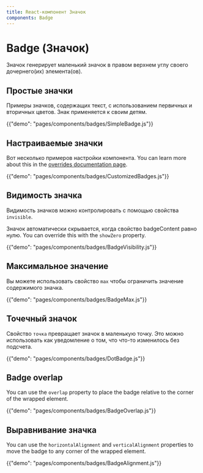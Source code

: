 ```yaml
---
title: React-компонент Значок
components: Badge
---
```


# Badge (Значок)

<p class="description">Значок генерирует маленький значок в правом верхнем углу своего дочернего(их) элемента(ов).</p>

## Простые значки

Примеры значков, содержащих текст, с использованием первичных и вторичных цветов. Знак применяется к своим детям.

{{"demo": "pages/components/badges/SimpleBadge.js"}}

## Настраиваемые значки

Вот несколько примеров настройки компонента. You can learn more about this in the [overrides documentation page](/customization/components/).

{{"demo": "pages/components/badges/CustomizedBadges.js"}}

## Видимость значка

Видимость значков можно контролировать с помощью свойства `invisible`.

Значок автоматически скрывается, когда свойство badgeContent равно нулю. You can override this with the `showZero` property.

{{"demo": "pages/components/badges/BadgeVisibility.js"}}

## Максимальное значение

Вы можете использовать свойство `max` чтобы ограничить значение содержимого значка.

{{"demo": "pages/components/badges/BadgeMax.js"}}

## Точечный значок

Свойство `точка` превращает значок в маленькую точку. Это можно использовать как уведомление о том, что что-то изменилось без подсчета.

{{"demo": "pages/components/badges/DotBadge.js"}}

## Badge overlap

You can use the `overlap` property to place the badge relative to the corner of the wrapped element.

{{"demo": "pages/components/badges/BadgeOverlap.js"}}

## Выравнивание значка

You can use the `horizontalAlignment` and `verticalAlignment` properties to move the badge to any corner of the wrapped element.

{{"demo": "pages/components/badges/BadgeAlignment.js"}}